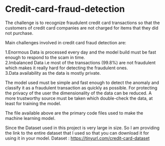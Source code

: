 # Credit-card-fraud-detection

The challenge is to recognize fraudulent credit card transactions so that the customers of credit card companies are not charged for items that they did not purchase.

Main challenges involved in credit card fraud detection are:

1.Enormous Data is processed every day and the model build must be fast enough to respond to the scam in time.<br />
2.Imbalanced Data i.e most of the transactions (99.8%) are not fraudulent which makes it really hard for detecting the fraudulent ones.<br />
3.Data availability as the data is mostly private.

The model used must be simple and fast enough to detect the anomaly and classify it as a fraudulent transaction as quickly as possible. For protecting the privacy of the user the dimensionality of the data can be reduced. A more trustworthy source must be taken which double-check the data, at least for training the model.

The file available above are the primary code files used to make the machine learning model.

Since the Dataset used in this project is very large in size. So I am providing the link to the entire dataset that I used so that you can download it for using it in your model.
Dataset : https://tinyurl.com/credit-card-dataset
